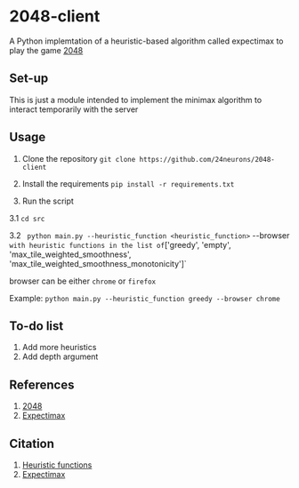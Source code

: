 # 2048-client

A Python implemtation of a heuristic-based algorithm called expectimax to play the game [2048](https://play2048.co/)


## Set-up

This is just a module intended to implement the minimax algorithm to interact temporarily with the server

## Usage 

1. Clone the repository 
` git clone https://github.com/24neurons/2048-client `

2. Install the requirements 
` pip install -r requirements.txt `
3. Run the script 
 
3.1 `cd src`

3.2 ` python main.py --heuristic_function <heuristic_function>` --browser <browser>`
with heuristic functions in the list of
`['greedy', 'empty', 'max_tile_weighted_smoothness', 'max_tile_weighted_smoothness_monotonicity']` 

browser can be either `chrome` or `firefox`

Example: 
`python main.py --heuristic_function greedy --browser chrome`

## To-do list
1. Add more heuristics
2. Add depth argument

## References

1. [2048](https://play2048.co/)
2. [Expectimax](https://en.wikipedia.org/wiki/Expectimax)

## Citation

1. [Heuristic functions](https://theresamigler.files.wordpress.com/2020/03/2048.pdf)
2. [Expectimax](https://osf.io/xfdsr)
